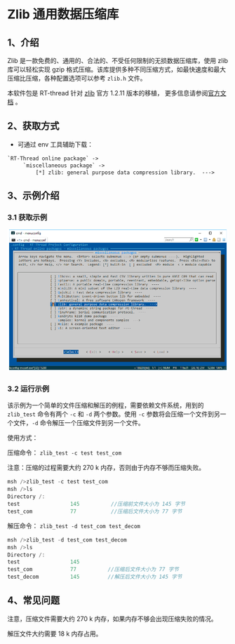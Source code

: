 # Zlib 通用数据压缩库

## 1、介绍

Zlib 是一款免费的、通用的、合法的、不受任何限制的无损数据压缩库，使用 zlib 库可以轻松实现 gzip 格式压缩。该库提供多种不同压缩方式，如最快速度和最大压缩比压缩，各种配置选项可以参考 `zlib.h` 文件。

本软件包是 RT-thread 针对 [zlib](https://github.com/madler/zlib) 官方 1.2.11 版本的移植， 更多信息请参阅[官方文档](http://www.zlib.net/) 。

## 2、获取方式

-  可通过 env 工具辅助下载：
```
`RT-Thread online package` -> 
     `miscellaneous package` -> 
         [*] zlib: general purpose data compression library.  --->
```

## 3、示例介绍

### 3.1 获取示例

![get_zlib](docs/get_zlib.png)

### 3.2 运行示例

该示例为一个简单的文件压缩和解压的例程，需要依赖文件系统，用到的 `zlib_test` 命令有两个 `-c` 和  `-d` 两个参数。使用 `-c` 参数将会压缩一个文件到另一个文件，`-d` 命令解压一个压缩文件到另一个文件。 

使用方式：

压缩命令： `zlib_test -c test test_com`  

注意：压缩的过程需要大约 270 k 内存，否则由于内存不够而压缩失败。

```c
msh />zlib_test -c test test_com
msh />ls
Directory /:
test                145          //压缩前文件大小为 145 字节 
test_com            77           //压缩后文件大小为 77 字节
```
解压命令： `zlib_test -d test_com test_decom  `

```c
msh />zlib_test -d test_com test_decom
msh />ls
Directory /:
test                145          
test_com            77          //压缩后文件大小为 77 字节
test_decom          145         //解压后文件大小为 145 字节
```

## 4、常见问题

注意，压缩文件需要大约 270 k 内存，如果内存不够会出现压缩失败的情况。

解压文件大约需要 18 k 内存占用。
